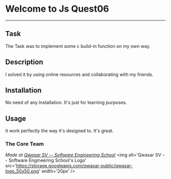 # Welcome to Js Quest06
***

## Task
The Task was to implement some c build-in function on my own way.

## Description
I solved it by using online resources and collaborating with my friends.

## Installation
No need of any Installation. It's just for learning purposes.

## Usage
It work perfectly the way it's designed to. It's great.

### The Core Team


<span><i>Made at <a href='https://qwasar.io'>Qwasar SV -- Software Engineering School</a></i></span>
<span><img alt='Qwasar SV -- Software Engineering School's Logo' src='https://storage.googleapis.com/qwasar-public/qwasar-logo_50x50.png' width='20px' /></span>

